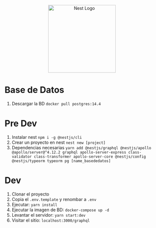 <p align="center">
  <a href="http://nestjs.com/" target="blank"><img src="https://nestjs.com/img/logo-small.svg" width="220" alt="Nest Logo" /></a>
</p>

# Base de Datos
1. Descargar la BD ```docker pull postgres:14.4```

# Pre Dev
1. Instalar nest ```npm i -g @nestjs/cli```
2. Crear un proyecto en nest ```nest new [project]```
3. Dependencias necesarias ```yarn add @nestjs/graphql @nestjs/apollo @apollo/server@^4.12.2 graphql apollo-server-express class-validator class-transformer apollo-server-core @nestjs/config @nestjs/typeorm typeorm pg [name_basededatos]```

# Dev
1. Clonar el proyecto
2. Copia el ```.env.template``` y renombar a ```.env```
3. Ejecutar: ```yarn install```
4. Ejecutar la imagen de BD: ```docker-compose up -d```
5. Levantar el servidor: ```yarn start:dev```
6. Visitar el sitio: ```localhost:3000/graphql```